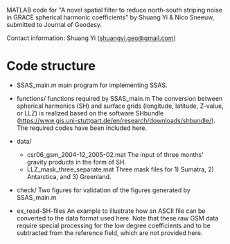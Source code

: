 MATLAB code for "A novel spatial filter to reduce north-south striping noise in 
GRACE spherical harmonic coefficients" by Shuang Yi & Nico Sneeuw, 
submitted to Journal of Geodesy.

Contact information: Shuang Yi (shuangyi.geo@gmail.com)


# Code structure

- SSAS_main.m
    main program for implementing SSAS.

- functions/
    functions required by SSAS_main.m
    The conversion between spherical harmonics (SH) and surface grids (longitude, 
    latitude, Z-value, or LLZ) is realized based on the software SHbundle 
    (https://www.gis.uni-stuttgart.de/en/research/downloads/shbundle/). 
    The required codes have been included here.
 - data/
  - csr06_gsm_2004-12_2005-02.mat
      The input of three months' gravity products in the form of SH.
  - LLZ_mask_three_separate.mat
      Three mask files for 1) Sumatra, 2) Antarctica, and 3) Greenland.

- check/
    Two figures for validation of the figures generated by SSAS_main.m
- ex_read-SH-files    An example to illustrate how an ASCII file can be converted to the data format used here.
    Note that these raw GSM data require special processing for the low degree coefficients 
    and to be subtracted from the reference field, which are not provided here.